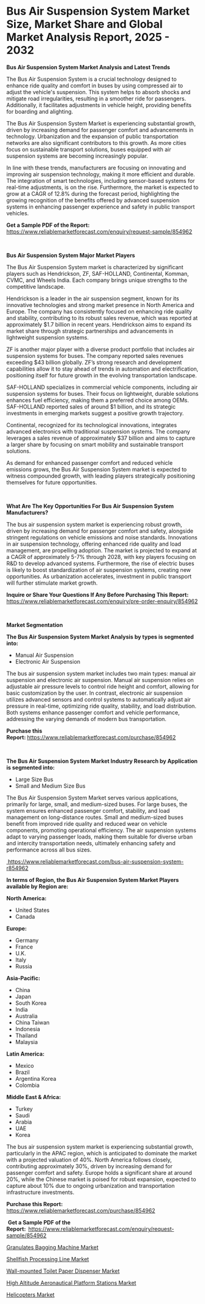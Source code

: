<p><h1>Bus Air Suspension System Market Size, Market Share and Global Market Analysis Report, 2025 - 2032</h1></p><p><strong>Bus Air Suspension System Market Analysis and Latest Trends</strong></p>
<p><p>The Bus Air Suspension System is a crucial technology designed to enhance ride quality and comfort in buses by using compressed air to adjust the vehicle's suspension. This system helps to absorb shocks and mitigate road irregularities, resulting in a smoother ride for passengers. Additionally, it facilitates adjustments in vehicle height, providing benefits for boarding and alighting.</p><p>The Bus Air Suspension System Market is experiencing substantial growth, driven by increasing demand for passenger comfort and advancements in technology. Urbanization and the expansion of public transportation networks are also significant contributors to this growth. As more cities focus on sustainable transport solutions, buses equipped with air suspension systems are becoming increasingly popular.</p><p>In line with these trends, manufacturers are focusing on innovating and improving air suspension technology, making it more efficient and durable. The integration of smart technologies, including sensor-based systems for real-time adjustments, is on the rise. Furthermore, the market is expected to grow at a CAGR of 12.8% during the forecast period, highlighting the growing recognition of the benefits offered by advanced suspension systems in enhancing passenger experience and safety in public transport vehicles.</p></p>
<p><strong>Get a Sample PDF of the Report:&nbsp;</strong> <a href="https://www.reliablemarketforecast.com/enquiry/request-sample/854962?utm_campaign=2447&utm_medium=2&utm_source=Github&utm_content=ia&utm_term=30032025&utm_id=bus-air-suspension-system">https://www.reliablemarketforecast.com/enquiry/request-sample/854962</a></p>
<p>&nbsp;</p>
<p><strong>Bus Air Suspension System Major Market Players</strong></p>
<p><p>The Bus Air Suspension System market is characterized by significant players such as Hendrickson, ZF, SAF-HOLLAND, Continental, Komman, CVMC, and Wheels India. Each company brings unique strengths to the competitive landscape.</p><p>Hendrickson is a leader in the air suspension segment, known for its innovative technologies and strong market presence in North America and Europe. The company has consistently focused on enhancing ride quality and stability, contributing to its robust sales revenue, which was reported at approximately $1.7 billion in recent years. Hendrickson aims to expand its market share through strategic partnerships and advancements in lightweight suspension systems.</p><p>ZF is another major player with a diverse product portfolio that includes air suspension systems for buses. The company reported sales revenues exceeding $43 billion globally. ZF’s strong research and development capabilities allow it to stay ahead of trends in automation and electrification, positioning itself for future growth in the evolving transportation landscape.</p><p>SAF-HOLLAND specializes in commercial vehicle components, including air suspension systems for buses. Their focus on lightweight, durable solutions enhances fuel efficiency, making them a preferred choice among OEMs. SAF-HOLLAND reported sales of around $1 billion, and its strategic investments in emerging markets suggest a positive growth trajectory.</p><p>Continental, recognized for its technological innovations, integrates advanced electronics with traditional suspension systems. The company leverages a sales revenue of approximately $37 billion and aims to capture a larger share by focusing on smart mobility and sustainable transport solutions.</p><p>As demand for enhanced passenger comfort and reduced vehicle emissions grows, the Bus Air Suspension System market is expected to witness compounded growth, with leading players strategically positioning themselves for future opportunities.</p></p>
<p>&nbsp;</p>
<p><strong>What Are The Key Opportunities For Bus Air Suspension System Manufacturers?</strong></p>
<p><p>The bus air suspension system market is experiencing robust growth, driven by increasing demand for passenger comfort and safety, alongside stringent regulations on vehicle emissions and noise standards. Innovations in air suspension technology, offering enhanced ride quality and load management, are propelling adoption. The market is projected to expand at a CAGR of approximately 5-7% through 2028, with key players focusing on R&D to develop advanced systems. Furthermore, the rise of electric buses is likely to boost standardization of air suspension systems, creating new opportunities. As urbanization accelerates, investment in public transport will further stimulate market growth.</p></p>
<p><strong>Inquire or Share Your Questions If Any Before Purchasing This Report:</strong> <a href="https://www.reliablemarketforecast.com/enquiry/pre-order-enquiry/854962?utm_campaign=2447&utm_medium=2&utm_source=Github&utm_content=ia&utm_term=30032025&utm_id=bus-air-suspension-system">https://www.reliablemarketforecast.com/enquiry/pre-order-enquiry/854962</a></p>
<p>&nbsp;</p>
<p><strong>Market Segmentation</strong></p>
<p><strong>The Bus Air Suspension System Market Analysis by types is segmented into:</strong></p>
<p><ul><li>Manual Air Suspension</li><li>Electronic Air Suspension</li></ul></p>
<p><p>The bus air suspension system market includes two main types: manual air suspension and electronic air suspension. Manual air suspension relies on adjustable air pressure levels to control ride height and comfort, allowing for basic customization by the user. In contrast, electronic air suspension utilizes advanced sensors and control systems to automatically adjust air pressure in real-time, optimizing ride quality, stability, and load distribution. Both systems enhance passenger comfort and vehicle performance, addressing the varying demands of modern bus transportation.</p></p>
<p><strong>Purchase this Report:&nbsp;</strong><a href="https://www.reliablemarketforecast.com/purchase/854962?utm_campaign=2447&utm_medium=2&utm_source=Github&utm_content=ia&utm_term=30032025&utm_id=bus-air-suspension-system">https://www.reliablemarketforecast.com/purchase/854962</a></p>
<p>&nbsp;</p>
<p><strong>The Bus Air Suspension System Market Industry Research by Application is segmented into:</strong></p>
<p><ul><li>Large Size Bus</li><li>Small and Medium Size Bus</li></ul></p>
<p><p>The Bus Air Suspension System Market serves various applications, primarily for large, small, and medium-sized buses. For large buses, the system ensures enhanced passenger comfort, stability, and load management on long-distance routes. Small and medium-sized buses benefit from improved ride quality and reduced wear on vehicle components, promoting operational efficiency. The air suspension systems adapt to varying passenger loads, making them suitable for diverse urban and intercity transportation needs, ultimately enhancing safety and performance across all bus sizes.</p></p>
<p><a href="https://www.reliablemarketforecast.com/bus-air-suspension-system-r854962?utm_campaign=2447&utm_medium=2&utm_source=Github&utm_content=ia&utm_term=30032025&utm_id=bus-air-suspension-system">&nbsp;https://www.reliablemarketforecast.com/bus-air-suspension-system-r854962</a></p>
<p><strong>In terms of Region, the Bus Air Suspension System Market Players available by Region are:</strong></p>
<p>
    <p> <strong> North America: </strong>
        <ul>
            <li>United States</li>
            <li>Canada</li>
        </ul>
        </p> 
    <p> <strong> Europe: </strong>
        <ul>
            <li>Germany</li>
            <li>France</li>
            <li>U.K.</li>
            <li>Italy</li>
            <li>Russia</li>
        </ul>
        </p> 
    <p> <strong> Asia-Pacific: </strong>
        <ul>
            <li>China</li>
            <li>Japan</li>
            <li>South Korea</li>
            <li>India</li>
            <li>Australia</li>
            <li>China Taiwan</li>
            <li>Indonesia</li>
            <li>Thailand</li>
            <li>Malaysia</li>
        </ul>
        </p> 
    <p> <strong> Latin America: </strong>
        <ul>
            <li>Mexico</li>
            <li>Brazil</li>
            <li>Argentina Korea</li>
            <li>Colombia</li>
        </ul>
        </p> 
    <p> <strong> Middle East & Africa: </strong>
        <ul>
            <li>Turkey</li>
            <li>Saudi</li>
            <li>Arabia</li>
            <li>UAE</li>
            <li>Korea</li>
        </ul>
    </p>
    </p>
<p><p>The bus air suspension system market is experiencing substantial growth, particularly in the APAC region, which is anticipated to dominate the market with a projected valuation of 40%. North America follows closely, contributing approximately 30%, driven by increasing demand for passenger comfort and safety. Europe holds a significant share at around 20%, while the Chinese market is poised for robust expansion, expected to capture about 10% due to ongoing urbanization and transportation infrastructure investments.</p></p>
<p><strong>Purchase this Report: </strong><a href="https://www.reliablemarketforecast.com/purchase/854962?utm_campaign=2447&utm_medium=2&utm_source=Github&utm_content=ia&utm_term=30032025&utm_id=bus-air-suspension-system">https://www.reliablemarketforecast.com/purchase/854962</a></p>
<p>&nbsp;<strong>Get a Sample PDF of the Report:&nbsp;&nbsp;</strong><a href="https://www.reliablemarketforecast.com/enquiry/request-sample/854962?utm_campaign=2447&utm_medium=2&utm_source=Github&utm_content=ia&utm_term=30032025&utm_id=bus-air-suspension-system">https://www.reliablemarketforecast.com/enquiry/request-sample/854962</a></p>
<p><strong></strong></p>
<p><p><a href="https://www.linkedin.com/pulse/positive-growth-outlook-global-granulates-bagging-machine-cidyc?utm_campaign=2447&utm_medium=2&utm_source=Github&utm_content=ia&utm_term=30032025&utm_id=bus-air-suspension-system">Granulates Bagging Machine Market</a></p><p><a href="https://www.linkedin.com/pulse/disruption-innovation-shellfish-processing-line-industry-frhmf?utm_campaign=2447&utm_medium=2&utm_source=Github&utm_content=ia&utm_term=30032025&utm_id=bus-air-suspension-system">Shellfish Processing Line Market</a></p><p><a href="https://www.linkedin.com/pulse/forecasted-growth-key-players-wall-mounted-toilet-paper-d6dsf?utm_campaign=2447&utm_medium=2&utm_source=Github&utm_content=ia&utm_term=30032025&utm_id=bus-air-suspension-system">Wall-mounted Toilet Paper Dispenser Market</a></p><p><a href="https://github.com/piskofraisel/Market-Research-Report-List-1/blob/main/high-altitude-aeronautical-platform-stations-market.md?utm_campaign=2447&utm_medium=2&utm_source=Github&utm_content=ia&utm_term=30032025&utm_id=bus-air-suspension-system">High Altitude Aeronautical Platform Stations Market</a></p><p><a href="https://github.com/grimssummouc/Market-Research-Report-List-1/blob/main/helicopters-market.md?utm_campaign=2447&utm_medium=2&utm_source=Github&utm_content=ia&utm_term=30032025&utm_id=bus-air-suspension-system">Helicopters Market</a></p></p>